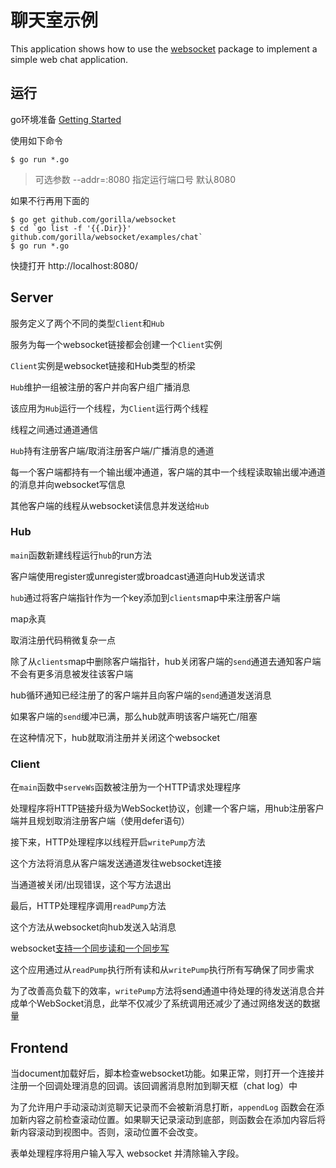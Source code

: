 # 聊天室示例

This application shows how to use the
[websocket](https://github.com/gorilla/websocket) package to implement a simple
web chat application.

## 运行

go环境准备 [Getting
Started](http://golang.org/doc/install) 

使用如下命令

    $ go run *.go

> 可选参数 --addr=:8080
指定运行端口号 默认8080

如果不行再用下面的

    $ go get github.com/gorilla/websocket
    $ cd `go list -f '{{.Dir}}' github.com/gorilla/websocket/examples/chat`
    $ go run *.go

快捷打开 http://localhost:8080/ 

## Server

服务定义了两个不同的类型`Client`和`Hub`

服务为每一个websocket链接都会创建一个`Client`实例

`Client`实例是websocket链接和Hub类型的桥梁

`Hub`维护一组被注册的客户并向客户组广播消息

该应用为`Hub`运行一个线程，为`Client`运行两个线程

线程之间通过通道通信

`Hub`持有注册客户端/取消注册客户端/广播消息的通道

每一个客户端都持有一个输出缓冲通道，客户端的其中一个线程读取输出缓冲通道的消息并向websocket写信息

其他客户端的线程从websocket读信息并发送给`Hub`


### Hub 

`main`函数新建线程运行`hub`的run方法

客户端使用register或unregister或broadcast通道向Hub发送请求

`hub`通过将客户端指针作为一个key添加到`clients`map中来注册客户端

map永真

取消注册代码稍微复杂一点

除了从`clients`map中删除客户端指针，hub关闭客户端的`send`通道去通知客户端不会有更多消息被发往该客户端

hub循环通知已经注册了的客户端并且向客户端的`send`通道发送消息

如果客户端的`send`缓冲已满，那么hub就声明该客户端死亡/阻塞

在这种情况下，hub就取消注册并关闭这个websocket



### Client

在`main`函数中`serveWs`函数被注册为一个HTTP请求处理程序

处理程序将HTTP链接升级为WebSocket协议，创建一个客户端，用hub注册客户端并且规划取消注册客户端（使用defer语句）

接下来，HTTP处理程序以线程开启`writePump`方法

这个方法将消息从客户端发送通道发往websocket连接

当通道被关闭/出现错误，这个写方法退出

最后，HTTP处理程序调用`readPump`方法

这个方法从websocket向hub发送入站消息

websocket[支持一个同步读和一个同步写](https://godoc.org/github.com/gorilla/websocket#hdr-Concurrency)

这个应用通过从`readPump`执行所有读和从`writePump`执行所有写确保了同步需求

为了改善高负载下的效率，`writePump`方法将send通道中待处理的待发送消息合并成单个WebSocket消息，此举不仅减少了系统调用还减少了通过网络发送的数据量

## Frontend

当document加载好后，脚本检查websocket功能。如果正常，则打开一个连接并注册一个回调处理消息的回调。该回调酱消息附加到聊天框（chat log）中

为了允许用户手动滚动浏览聊天记录而不会被新消息打断，`appendLog` 函数会在添加新内容之前检查滚动位置。如果聊天记录滚动到底部，则函数会在添加内容后将新内容滚动到视图中。否则，滚动位置不会改变。

表单处理程序将用户输入写入 websocket 并清除输入字段。